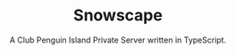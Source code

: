 
<p align="center">
   <h1 align="center">Snowscape</h1>
</p>

<p align="center">A Club Penguin Island Private Server written in TypeScript.</p>

